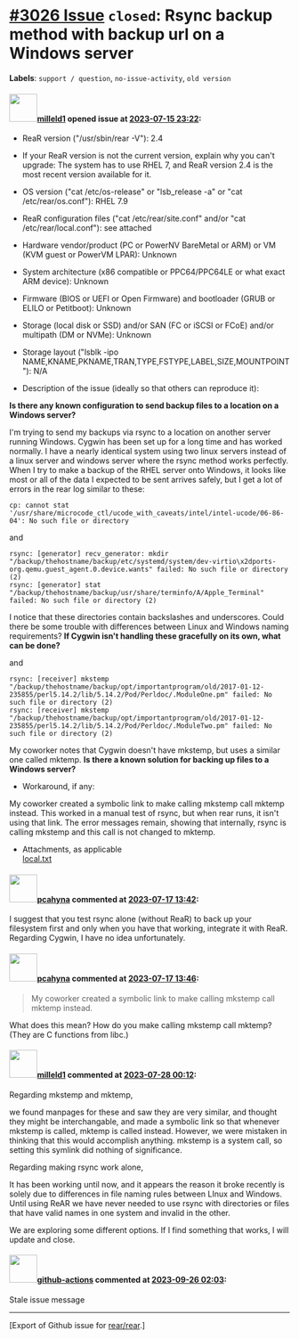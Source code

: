 [\#3026 Issue](https://github.com/rear/rear/issues/3026) `closed`: Rsync backup method with backup url on a Windows server
==========================================================================================================================

**Labels**: `support / question`, `no-issue-activity`, `old version`

#### <img src="https://avatars.githubusercontent.com/u/132502509?v=4" width="50">[milleld1](https://github.com/milleld1) opened issue at [2023-07-15 23:22](https://github.com/rear/rear/issues/3026):

-   ReaR version ("/usr/sbin/rear -V"): 2.4

-   If your ReaR version is not the current version, explain why you
    can't upgrade: The system has to use RHEL 7, and ReaR version 2.4 is
    the most recent version available for it.

-   OS version ("cat /etc/os-release" or "lsb\_release -a" or "cat
    /etc/rear/os.conf"): RHEL 7.9

-   ReaR configuration files ("cat /etc/rear/site.conf" and/or "cat
    /etc/rear/local.conf"): see attached

-   Hardware vendor/product (PC or PowerNV BareMetal or ARM) or VM (KVM
    guest or PowerVM LPAR): Unknown

-   System architecture (x86 compatible or PPC64/PPC64LE or what exact
    ARM device): Unknown

-   Firmware (BIOS or UEFI or Open Firmware) and bootloader (GRUB or
    ELILO or Petitboot): Unknown

-   Storage (local disk or SSD) and/or SAN (FC or iSCSI or FCoE) and/or
    multipath (DM or NVMe): Unknown

-   Storage layout ("lsblk -ipo
    NAME,KNAME,PKNAME,TRAN,TYPE,FSTYPE,LABEL,SIZE,MOUNTPOINT"): N/A

-   Description of the issue (ideally so that others can reproduce it):

**Is there any known configuration to send backup files to a location on
a Windows server?**

I'm trying to send my backups via rsync to a location on another server
running Windows. Cygwin has been set up for a long time and has worked
normally. I have a nearly identical system using two linux servers
instead of a linux server and windows server where the rsync method
works perfectly. When I try to make a backup of the RHEL server onto
Windows, it looks like most or all of the data I expected to be sent
arrives safely, but I get a lot of errors in the rear log similar to
these:

    cp: cannot stat '/usr/share/microcode_ctl/ucode_with_caveats/intel/intel-ucode/06-86-04': No such file or directory

and

    rsync: [generator] recv_generator: mkdir "/backup/thehostname/backup/etc/systemd/system/dev-virtio\x2dports-org.qemu.guest_agent.0.device.wants" failed: No such file or directory (2)
    rsync: [generator] stat "/backup/thehostname/backup/usr/share/terminfo/A/Apple_Terminal" failed: No such file or directory (2)

I notice that these directories contain backslashes and underscores.
Could there be some trouble with differences between Linux and Windows
naming requirements? **If Cygwin isn't handling these gracefully on its
own, what can be done?**

and

    rsync: [receiver] mkstemp "/backup/thehostname/backup/opt/importantprogram/old/2017-01-12-235855/perl5.14.2/lib/5.14.2/Pod/Perldoc/.ModuleOne.pm" failed: No such file or directory (2)
    rsync: [receiver] mkstemp "/backup/thehostname/backup/opt/importantprogram/old/2017-01-12-235855/perl5.14.2/lib/5.14.2/Pod/Perldoc/.ModuleTwo.pm" failed: No such file or directory (2)

My coworker notes that Cygwin doesn't have mkstemp, but uses a similar
one called mktemp. **Is there a known solution for backing up files to a
Windows server?**

-   Workaround, if any:

My coworker created a symbolic link to make calling mkstemp call mktemp
instead. This worked in a manual test of rsync, but when rear runs, it
isn't using that link. The error messages remain, showing that
internally, rsync is calling mkstemp and this call is not changed to
mktemp.

-   Attachments, as applicable  
    [local.txt](https://github.com/rear/rear/files/12062993/local.txt)

#### <img src="https://avatars.githubusercontent.com/u/26300485?u=9105d243bc9f7ade463a3e52e8dd13fa67837158&v=4" width="50">[pcahyna](https://github.com/pcahyna) commented at [2023-07-17 13:42](https://github.com/rear/rear/issues/3026#issuecomment-1638172946):

I suggest that you test rsync alone (without ReaR) to back up your
filesystem first and only when you have that working, integrate it with
ReaR. Regarding Cygwin, I have no idea unfortunately.

#### <img src="https://avatars.githubusercontent.com/u/26300485?u=9105d243bc9f7ade463a3e52e8dd13fa67837158&v=4" width="50">[pcahyna](https://github.com/pcahyna) commented at [2023-07-17 13:46](https://github.com/rear/rear/issues/3026#issuecomment-1638181945):

> My coworker created a symbolic link to make calling mkstemp call
> mktemp instead.

What does this mean? How do you make calling mkstemp call mktemp? (They
are C functions from libc.)

#### <img src="https://avatars.githubusercontent.com/u/132502509?v=4" width="50">[milleld1](https://github.com/milleld1) commented at [2023-07-28 00:12](https://github.com/rear/rear/issues/3026#issuecomment-1654786141):

Regarding mkstemp and mktemp,

we found manpages for these and saw they are very similar, and thought
they might be interchangable, and made a symbolic link so that whenever
mkstemp is called, mktemp is called instead. However, we were mistaken
in thinking that this would accomplish anything. mkstemp is a system
call, so setting this symlink did nothing of significance.

Regarding making rsync work alone,

It has been working until now, and it appears the reason it broke
recently is solely due to differences in file naming rules between LInux
and Windows. Until using ReAR we have never needed to use rsync with
directories or files that have valid names in one system and invalid in
the other.

We are exploring some different options. If I find something that works,
I will update and close.

#### <img src="https://avatars.githubusercontent.com/in/15368?v=4" width="50">[github-actions](https://github.com/apps/github-actions) commented at [2023-09-26 02:03](https://github.com/rear/rear/issues/3026#issuecomment-1734716300):

Stale issue message

------------------------------------------------------------------------

\[Export of Github issue for
[rear/rear](https://github.com/rear/rear).\]
